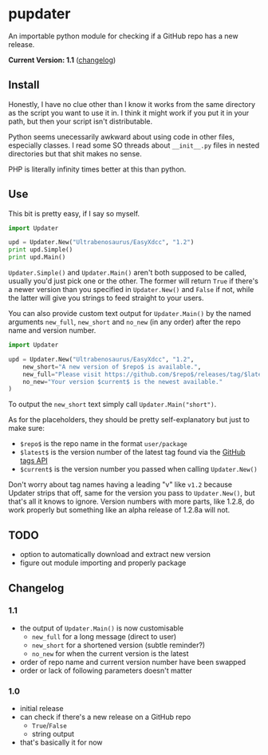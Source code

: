 pupdater
========

An importable python module for checking if a GitHub repo has a new release.

__Current Version: 1.1__ ([changelog](#changelog))

## Install

Honestly, I have no clue other than I know it works from the same directory as the script you want to use it in. I think it might work if you put it in your path, but then your script isn't distributable.

Python seems unecessarily awkward about using code in other files, especially classes. I read some SO threads about `__init__.py` files in nested directories but that shit makes no sense.

PHP is literally infinity times better at this than python.

## Use

This bit is pretty easy, if I say so myself.

```python
import Updater

upd = Updater.New("Ultrabenosaurus/EasyXdcc", "1.2")
print upd.Simple()
print upd.Main()
```

`Updater.Simple()` and `Updater.Main()` aren't both supposed to be called, usually you'd just pick one or the other. The former will return `True` if there's a newer version than you specified in `Updater.New()` and `False` if not, while the latter will give you strings to feed straight to your users.

You can also provide custom text output for `Updater.Main()` by the named arguments `new_full`, `new_short` and `no_new` (in any order) after the repo name and version number.

```python
import Updater

upd = Updater.New("Ultrabenosaurus/EasyXdcc", "1.2",
    new_short="A new version of $repo$ is available.",
    new_full="Please visit https://github.com/$repo$/releases/tag/$latest$ for the latest version.",
    no_new="Your version $current$ is the newest available."
)
```

To output the `new_short` text simply call `Updater.Main("short")`.

As for the placeholders, they should be pretty self-explanatory but just to make sure:

* `$repo$` is the repo name in the format `user/package`
* `$latest$` is the version number of the latest tag found via the [GitHub tags API](https://developer.github.com/v3/repos/#list-tags)
* `$current$` is the version number you passed when calling `Updater.New()`

Don't worry about tag names having a leading "v" like `v1.2` because Updater strips that off, same for the version you pass to `Updater.New()`, but that's all it knows to ignore. Version numbers with more parts, like 1.2.8, do work properly but something like an alpha release of 1.2.8a will not.

## TODO

* option to automatically download and extract new version
* figure out module importing and properly package

## Changelog

### 1.1

* the output of `Updater.Main()` is now customisable
  * `new_full` for a long message (direct to user)
  * `new_short` for a shortened version (subtle reminder?)
  * `no_new` for when the current version is the latest
* order of repo name and current version number have been swapped
* order or lack of following parameters doesn't matter

### 1.0

* initial release
* can check if there's a new release on a GitHub repo
  * `True`/`False`
  * string output
* that's basically it for now
